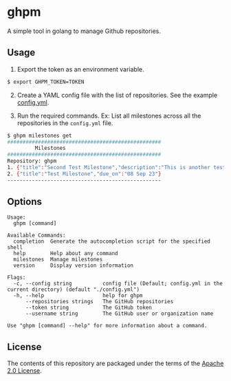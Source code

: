# ghpm

A simple tool in golang to manage Github repositories.

## Usage

1. Export the token as an environment variable.

```bash
$ export GHPM_TOKEN=TOKEN
```

2. Create a YAML config file with the list of repositories. See the example [config.yml](./config.yml).

3. Run the required commands. Ex: List all milestones across all the repositories in the `config.yml` file.

```bash
$ ghpm milestones get
##################################################
		 Milestones
##################################################
Repository: ghpm
1. {"title":"Second Test Milestone","description":"This is another test milestone"}
2. {"title":"Test Milestone","due_on":"08 Sep 23"}
--------------------------------------------------
```

## Options

```
Usage:
  ghpm [command]

Available Commands:
  completion  Generate the autocompletion script for the specified shell
  help        Help about any command
  milestones  Manage milestones
  version     Display version information

Flags:
  -c, --config string          config file (Default; config.yml in the current directory) (default "./config.yml")
  -h, --help                   help for ghpm
      --repositories strings   The GitHub repositories
      --token string           The GitHub token
      --username string        The GitHub user or organization name

Use "ghpm [command] --help" for more information about a command.
```

## License

The contents of this repository are packaged under the terms of the [Apache 2.0 License](./LICENSE).
